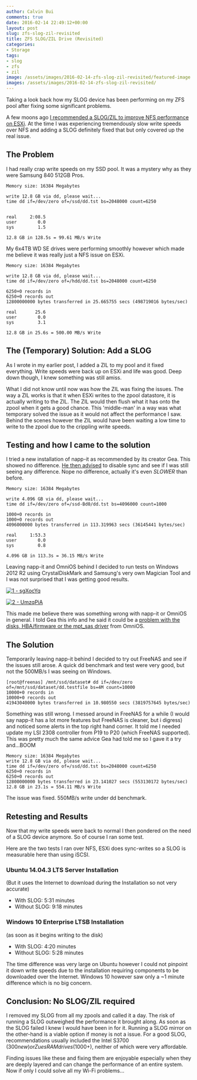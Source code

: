 ```yaml
---
author: Calvin Bui
comments: true
date: 2016-02-14 22:49:12+00:00
layout: post
slug: zfs-slog-zil-revisited
title: ZFS SLOG/ZIL Drive (Revisited)
categories:
- Storage
tags:
- slog
- zfs
- zil
image: /assets/images/2016-02-14-zfs-slog-zil-revisited/featured-image.jpg 
images: /assets/images/2016-02-14-zfs-slog-zil-revisited/
---
```


Taking a look back how my SLOG device has been performing on my ZFS pool after fixing some significant problems.

<!-- more -->

A few moons ago [I recommended a SLOG/ZIL to improve NFS performance on ESXi](https://calvin.me/slow-vmware-nfs-zfs-add-zil/). At the time I was experiencing tremendously slow write speeds over NFS and adding a SLOG definitely fixed that but only covered up the real issue.

## The Problem

I had really crap write speeds on my SSD pool. It was a mystery why as they were Samsung 840 512GB Pros.

```text
Memory size: 16384 Megabytes

write 12.8 GB via dd, please wait...
time dd if=/dev/zero of=/ssd/dd.tst bs=2048000 count=6250


real     2:08.5
user        0.0
sys         1.5

12.8 GB in 128.5s = 99.61 MB/s Write
```

My 6x4TB WD SE drives were performing smoothly however which made me believe it was really just a NFS issue on ESXi.

```text
Memory size: 16384 Megabytes

write 12.8 GB via dd, please wait...
time dd if=/dev/zero of=/hdd/dd.tst bs=2048000 count=6250

6250+0 records in
6250+0 records out
12800000000 bytes transferred in 25.665755 secs (498719016 bytes/sec)

real       25.6
user        0.0
sys         3.1

12.8 GB in 25.6s = 500.00 MB/s Write
```

## The (Temporary) Solution: Add a SLOG

As I wrote in my earlier post, I added a ZIL to my pool and it fixed everything. Write speeds were back up on ESXi and life was good. Deep down though, I knew something was still amiss.

What I did not know until now was how the ZIL was fixing the issues. The way a ZIL works is that it when ESXi writes to the zpool datastore, it is actually writing to the ZIL. The ZIL would then flush what it has onto the zpool when it gets a good chance. This 'middle-man' in a way was what temporary solved the issue as it would not affect the performance I saw. Behind the scenes however the ZIL would have been waiting a low time to write to the zpool due to the crippling write speeds.

## Testing and how I came to the solution

I tried a new installation of napp-it as recommended by its creator Gea. This showed no difference. [He then advised](http://hardforum.com/showpost.php?p=1042097373&postcount=7354) to disable sync and see if I was still seeing any difference. Nope no difference, actually it's even _SLOWER_ than before.

```text
Memory size: 16384 Megabytes

write 4.096 GB via dd, please wait...
time dd if=/dev/zero of=/ssd-Bd0/dd.tst bs=4096000 count=1000

1000+0 records in
1000+0 records out
4096000000 bytes transferred in 113.319963 secs (36145441 bytes/sec)

real     1:53.3
user        0.0
sys         0.8

4.096 GB in 113.3s = 36.15 MB/s Write
```

Leaving napp-it and OmniOS behind I decided to run tests on Windows 2012 R2 using CrystalDiskMark and Samsung's very own Magician Tool and I was not surprised that I was getting good results.

[![1 - sgXocYq]({{page.images}}1-sgxocyq.png)]({{page.images}}1-sgxocyq.png)

[![2 - UmzqPiA]({{page.images}}2-umzqpia.png)]({{page.images}}2-umzqpia.png)

This made me believe there was something wrong with napp-it or OmniOS in general. I told Gea this info and he said it could be a [problem with the disks, HBA/firmware or the mpt_sas driver](http://hardforum.com/showpost.php?p=1042098980&postcount=7363) from OmniOS.

## The Solution

Temporarily leaving napp-it behind I decided to try out FreeNAS and see if the issues still arose. A quick dd benchmark and test were very good, but not the 500MB/s I was seeing on Windows.

```terminal
[root@freenas] /mnt/ssd/dataset# dd if=/dev/zero of=/mnt/ssd/dataset/dd.testfile bs=4M count=10000
10000+0 records in
10000+0 records out
41943040000 bytes transferred in 10.980550 secs (3819757645 bytes/sec)
```

Something was still wrong. I messed around in FreeNAS for a while (I would say napp-it has a lot more features but FreeNAS is cleaner, but i digress) and noticed some alerts in the top right hand corner. It told me I needed update my LSI 2308 controller from P19 to P20 (which FreeNAS supported). This was pretty much the same advice Gea had told me so I gave it a try and...BOOM

```text
Memory size: 16384 Megabytes
write 12.8 GB via dd, please wait...
time dd if=/dev/zero of=/ssd/dd.tst bs=2048000 count=6250
6250+0 records in
6250+0 records out
12800000000 bytes transferred in 23.141027 secs (553130172 bytes/sec)
12.8 GB in 23.1s = 554.11 MB/s Write
```

The issue was fixed. 550MB/s write under dd benchmark.

## Retesting and Results

Now that my write speeds were back to normal I then pondered on the need of a SLOG device anymore. So of course I ran some test.

Here are the two tests I ran over NFS, ESXi does sync-writes so a SLOG is measurable here than using iSCSI.

### Ubuntu 14.04.3 LTS Server Installation

(But it uses the Internet to download during the Installation so not very accurate)

* With SLOG: 5:31 minutes
* Without SLOG: 9:18 minutes

### Windows 10 Enterprise LTSB Installation

(as soon as it begins writing to the disk)

* With SLOG: 4:20 minutes
* Without SLOG: 5:28 minutes

The time difference was very large on Ubuntu however I could not pinpoint it down write speeds due to the installation requiring components to be downloaded over the Internet. Windows 10 however saw only a ~1 minute difference which is no big concern.

## Conclusion: No SLOG/ZIL required

I removed my SLOG from all my zpools and called it a day. The risk of running a SLOG outweighed the performance it brought along. As soon as the SLOG failed I knew I would have been in for it. Running a SLOG mirror on the other-hand is a viable option if money is not a issue. For a good SLOG, recommendations usually included the Intel S3700 ($300 new) or ZuesRAM drives ($1000+), neither of which were very affordable.

Finding issues like these and fixing them are enjoyable especially when they are deeply layered and can change the performance of an entire system. Now if only I could solve all my Wi-Fi problems...
